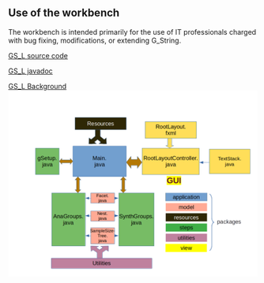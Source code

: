 ## Use of the workbench ##
The workbench is intended primarily for the use of IT professionals charged with bug fixing, modifications, or extending G_String.

[GS_L source code](../../../tree/main/workbench/GS_L/src)

[GS_L javadoc](https://g-string-legacy.github.io/G_String/overview-summary.html)

[GS_L Background](../vault/professionals.md)
![Block Diagram](../vault/img/block.png)
